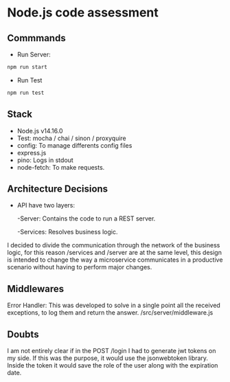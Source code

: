 # Node.js code assessment

## Commmands

- Run Server:

```bash
npm run start
```
- Run Test

```bash
npm run test
```
## Stack

- Node.js v14.16.0
- Test: mocha / chai / sinon / proxyquire 
- config: To manage differents config files
- express.js
- pino: Logs in stdout
- node-fetch: To make requests.

## Architecture Decisions

- API have two layers:

     -Server: Contains the code to run a REST server.

     -Services: Resolves business logic.

I decided to divide the communication through the network of the business logic, for this reason /services and /server are at the same level, this design is intended to change the way a microservice communicates in a productive scenario without having to perform major changes.

## Middlewares

Error Handler: This was developed to solve in a single point all the received exceptions, to log them and return the answer. /src/server/middleware.js

## Doubts

I am not entirely clear if in the POST /login I had to generate jwt tokens on my side. If this was the purpose, it would use the jsonwebtoken library. Inside the token it would save the role of the user along with the expiration date.